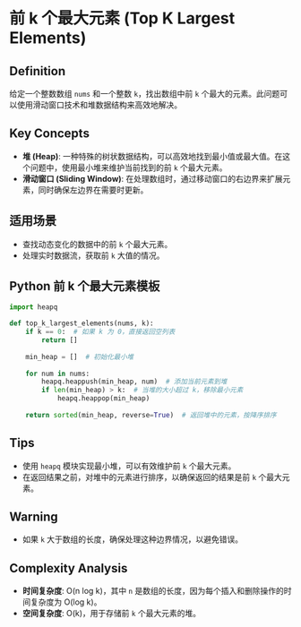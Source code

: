 # 前 k 个最大元素 (Top K Largest Elements)

## Definition
给定一个整数数组 `nums` 和一个整数 `k`，找出数组中前 `k` 个最大的元素。此问题可以使用滑动窗口技术和堆数据结构来高效地解决。

## Key Concepts
- **堆 (Heap)**: 一种特殊的树状数据结构，可以高效地找到最小值或最大值。在这个问题中，使用最小堆来维护当前找到的前 `k` 个最大元素。
- **滑动窗口 (Sliding Window)**: 在处理数组时，通过移动窗口的右边界来扩展元素，同时确保左边界在需要时更新。

## 适用场景
- 查找动态变化的数据中的前 `k` 个最大元素。
- 处理实时数据流，获取前 `k` 大值的情况。

## Python 前 k 个最大元素模板
```python
import heapq

def top_k_largest_elements(nums, k):
    if k == 0:  # 如果 k 为 0，直接返回空列表
        return []
    
    min_heap = []  # 初始化最小堆
    
    for num in nums:
        heapq.heappush(min_heap, num)  # 添加当前元素到堆
        if len(min_heap) > k:  # 当堆的大小超过 k，移除最小元素
            heapq.heappop(min_heap)
    
    return sorted(min_heap, reverse=True)  # 返回堆中的元素，按降序排序
```

## Tips
- 使用 `heapq` 模块实现最小堆，可以有效维护前 `k` 个最大元素。
- 在返回结果之前，对堆中的元素进行排序，以确保返回的结果是前 `k` 个最大元素。

## Warning
- 如果 `k` 大于数组的长度，确保处理这种边界情况，以避免错误。

## Complexity Analysis
- **时间复杂度**: O(n log k)，其中 `n` 是数组的长度，因为每个插入和删除操作的时间复杂度为 O(log k)。
- **空间复杂度**: O(k)，用于存储前 `k` 个最大元素的堆。
